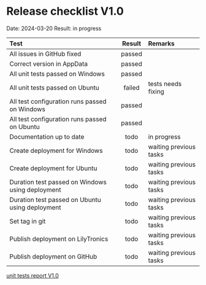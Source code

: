 # Release checklist V1.0

Date: 2024-03-20
Result: in progress

| Test                                             | Result | Remarks                |
|:-------------------------------------------------|:------:|:-----------------------|
| All issues in GitHub fixed                       | passed |                        |
| Correct version in AppData                       | passed |                        |
| All unit tests passed on Windows                 | passed |                        |
| All unit tests passed on Ubuntu                  | failed | tests needs fixing     |
| All test configuration runs passed on Windows    | passed |                        |
| All test configuration runs passed on Ubuntu     | passed |                        |
| Documentation up to date                         |  todo  | in progress            |
| Create deployment for Windows                    |  todo  | waiting previous tasks | 
| Create deployment for Ubuntu                     |  todo  | waiting previous tasks |
| Duration test passed on Windows using deployment |  todo  | waiting previous tasks |
| Duration test passed on Ubuntu using deployment  |  todo  | waiting previous tasks |
| Set tag in git                                   |  todo  | waiting previous tasks |
| Publish deployment on LilyTronics                |  todo  | waiting previous tasks |
| Publish deployment on GitHub                     |  todo  | waiting previous tasks |


[unit tests report V1.0](https://htmlpreview.github.io/?https://github.com/LilyTronics/lily-data-logger-studio-ce/blob/main/releases/v1.0/20240322_190128_TestRunner.html)
